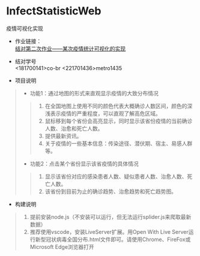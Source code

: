 # InfectStatisticWeb
疫情可视化实现  
+ 作业链接：  
[结对第二次作业——某次疫情统计可视化的实现](https://edu.cnblogs.com/campus/fzu/2020SpringW/homework/10456)  

+ 结对学号  
<181700141>co-br <221701436>metro1435  

+ 项目说明    
>* 功能1：通过地图的形式来直观显示疫情的大致分布情况  
>>1. 在全国地图上使用不同的颜色代表大概确诊人数区间，颜色的深浅表示疫情的严重程度，可以直观了解高危区域。
>>2. 鼠标移到每个省份会高亮显示，同时显示该省份疫情的当前确诊人数、治愈和死亡人数。 
>>3. 提供最新资讯。  
>>4. 关于疫情的一些基本信息：传染途径、潜伏期、宿主、易感人群等。  
>* 功能2：点击某个省份显示该省疫情的具体情况  
>>1. 显示该省份对应的感染患者人数、疑似患者人数、治愈人数、死亡人数。 
>>2. 该省份到目前为止的确诊趋势、治愈趋势和死亡趋势图。



+ 构建说明  
>1. 提前安装node.js（不安装可以运行，但无法运行splider.js来爬取最新数据）  
>2. 推荐使用vscode，安装LiveServer扩展。用Open With Live Server运行新型冠状病毒全国分布.html文件即可。请使用Chrome、FireFox或Microsoft Edge浏览器打开


